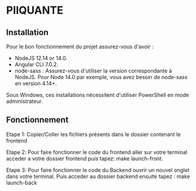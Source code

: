 # PIIQUANTE #

## Installation ##

Pour le bon fonctionnement du projet assurez-vous d'avoir :
- NodeJS 12.14 or 14.0.
- Angular CLI 7.0.2.
- node-sass : Assurez-vous d'utiliser la version correspondante à NodeJS. Pour Node 14.0 par exemple, vous avez besoin de node-sass en version 4.14+.

Sous Windows, ces installations nécessitent d'utiliser PowerShell en mode administrateur.


## Fonctionnement ##

Etape 1: Copier/Coller les fichiers présents dans le dossier contenant le frontend

Etape 2: Pour faire fonctionner le code du frontend aller sur votre terminal acceder a votre dossier frontend puis tapez: make launch-front.

Etape 3: Pour faire fonctionner le code du Backend ouvrir un nouvel onglet dans votre terminal. Puis acceder au dossier backend ensuite tapez : make launch-back
